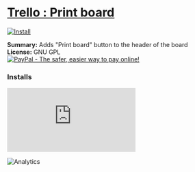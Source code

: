# [Trello : Print board](.)

[![Install](../../resources/image/install_button.jpg)](../../../../raw/master/scripts/Trello_Print_board/main.user.js)

**Summary:** Adds "Print board" button to the header of the board<br />
**License:** GNU GPL<br />
[![PayPal - The safer, easier way to pay online!](https://www.paypalobjects.com/en_US/i/btn/btn_donate_SM.gif "PayPal - The safer, easier way to pay online!")](http://goo.gl/Fv19S)


### Installs
![Daily installs](http://gm.wesley.eti.br/count.php?id=scripts/Trello_Print_board/main.user.js&type=image)

![Analytics](https://ga-beacon.appspot.com/UA-462297-6/master/Trello_Print_board?pixel)
